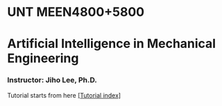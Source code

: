 # UNT MEEN4800+5800
# Artificial Intelligence in Mechanical Engineering
### Instructor: Jiho Lee, Ph.D.

Tutorial starts from here [[Tutorial index]](https://colab.research.google.com/github/ljwg3000/UNT_MEEN/blob/main/ML_index.ipynb)
